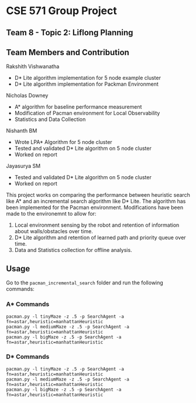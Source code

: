 # CSE 571 Group Project
## Team 8 - Topic 2: Liflong Planning

Team Members and Contribution
---
Rakshith Vishwanatha
* D\* Lite algorithm implementation for 5 node example cluster
* D\* Lite algorithm implementation for Packman Environment

Nicholas Downey
* A\* algorithm for baseline performance measurement
* Modification of Pacman environment for Local Observability
* Statistics and Data Collection

Nishanth BM
* Wrote LPA\* Algorithm for 5 node cluster
* Tested and validated D\* Lite algorithm on 5 node cluster
* Worked on report

Jayasurya SM
* Tested and validated D\* Lite algorithm on 5 node cluster
* Worked on report

This project works on comparing the performance between heuristic search like A\* and an incremental search algorithm like D\* Lite.  The algorithm has been implemented for the Pacman environment. Modifications have been made to the environemnt to allow for:

1. Local environment sensing by the robot and retention of information about walls/obstacles over time.
2. D\* Lite algorithm and retention of learned path and priority queue over time.
3. Data and Statistics collection for offline analysis.


## Usage

Go to the ```pacman_incremental_search``` folder and run the following commands:

### A\* Commands
```
pacman.py -l tinyMaze -z .5 -p SearchAgent -a fn=astar,heuristic=manhattanHeuristic
pacman.py -l mediumMaze -z .5 -p SearchAgent -a fn=astar,heuristic=manhattanHeuristic
pacman.py -l bigMaze -z .5 -p SearchAgent -a fn=astar,heuristic=manhattanHeuristic
```

### D\* Commands
```
pacman.py -l tinyMaze -z .5 -p SearchAgent -a fn=astar,heuristic=manhattanHeuristic
pacman.py -l mediumMaze -z .5 -p SearchAgent -a fn=astar,heuristic=manhattanHeuristic
pacman.py -l bigMaze -z .5 -p SearchAgent -a fn=astar,heuristic=manhattanHeuristic
```
